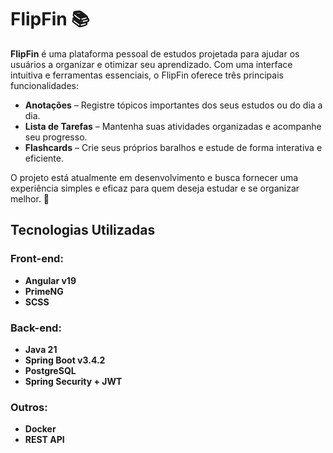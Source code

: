 # FlipFin 📚

**FlipFin** é uma plataforma pessoal de estudos projetada para ajudar os usuários a organizar e otimizar seu aprendizado. Com uma interface intuitiva e ferramentas essenciais, o FlipFin oferece três principais funcionalidades:  

- **Anotações** – Registre tópicos importantes dos seus estudos ou do dia a dia.  
- **Lista de Tarefas** – Mantenha suas atividades organizadas e acompanhe seu progresso.  
- **Flashcards** – Crie seus próprios baralhos e estude de forma interativa e eficiente.  

O projeto está atualmente em desenvolvimento e busca fornecer uma experiência simples e eficaz para quem deseja estudar e se organizar melhor. 🚀  

## Tecnologias Utilizadas

### Front-end:
- **Angular v19**  
- **PrimeNG**  
- **SCSS**  

### Back-end:
- **Java 21** 
- **Spring Boot v3.4.2** 
- **PostgreSQL**
- **Spring Security + JWT**  

### Outros:
- **Docker**  
- **REST API**  

